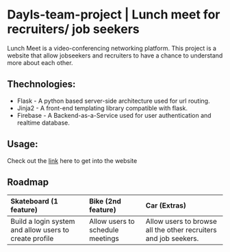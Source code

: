 # Dayls-team-project | Lunch meet for recruiters/ job seekers

Lunch Meet is a video-conferencing networking platform. This project is a website that allow jobseekers and recruiters to have a chance to understand more about each other.

## Thechnologies:

- Flask -  A python based server-side architecture used for url routing.
- Jinja2 - A front-end templating library compatible with flask.
- Firebase - A Backend-as-a-Service used for user authentication and realtime database.

## Usage:

Check out the [link]() here to get into the website

## Roadmap

| Skateboard (1 feature) | Bike (2nd feature)     | Car (Extras)           |
| :--------------------- | :--------------------- | :--------------------- |
| Build a login system and allow users to create profile | Allow users to schedule meetings | Allow users to browse all the other recruiters and job seekers. |
